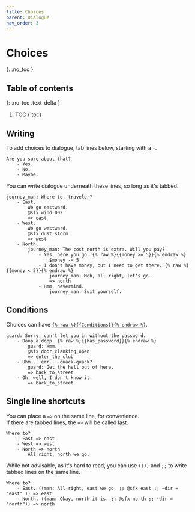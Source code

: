 ```yaml
---
title: Choices
parent: Dialogue
nav_order: 3
---
```


# Choices
{: .no_toc }

## Table of contents
{: .no_toc .text-delta }

1. TOC
{:toc}

## Writing
To add choices to dialogue, tab lines below, starting with a `-`.

```
Are you sure about that?
    - Yes.
    - No.
    - Maybe.
```

You can write dialogue underneath these lines, so long as it's tabbed.

```
journey_man: Where to, traveler?
    - East.
        We go eastward.
        @sfx wind_002
        => east
    - West.
        We go westward.
        @sfx dust_storm
        => west
    - North.
        journey_man: The cost north is extra. Will you pay?
            - Yes, here you go. {% raw %}{{money >= 5}}{% endraw %}
                $money -= 5
            - I don't have money, but I need to get there. {% raw %}{{money < 5}}{% endraw %}
                journey_man: Meh, all right, let's go.
                => north
            - Hmm, nevermind.
                journey_man: Suit yourself.

```

## Conditions
Choices can have [`{% raw %}{{Conditions}}{% endraw %}`](./conditions.md).

```
guard: Sorry, can't let you in without the password.
    - Doop a doop. {% raw %}{{has_password}}{% endraw %}
        guard: Hmm.
        @sfx door_clanking_open
        => enter_the_club
    - Uhm... err... quack-quack?
        guard: Get the hell out of here.
        => back_to_street
    - Oh, well, I don't know it.
        => back_to_street
```

## Single line shortcuts

You can place a `=>` on the same line, for convenience.  
If there are tabbed lines, the `=>` will be called last.

```
Where to?
    - East => east
    - West => west
    - North => north
        All right, north we go.
```

While not advisable, as it's hard to read, you can use `(())` and `;;` to write tabbed lines on the same line.

```
Where to?
    - East. ((man: All right, east we go. ;; @sfx east ;; ~dir = "east" )) => east
    - North. ((man: Okay, north it is. ;; @sfx north ;; ~dir = "north")) => north
```
